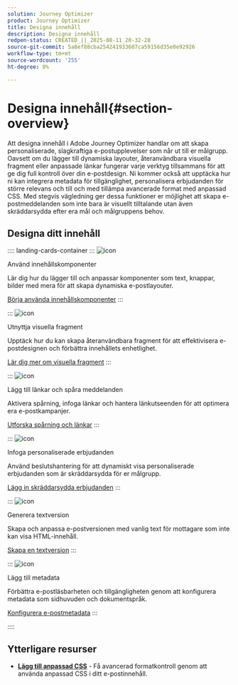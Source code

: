 ```yaml
---
solution: Journey Optimizer
product: Journey Optimizer
title: Designa innehåll
description: Designa innehåll
redpen-status: CREATED_||_2025-08-11_20-32-28
source-git-commit: 5a8ef88cba254241933607ca59156d35e0e92926
workflow-type: tm+mt
source-wordcount: '255'
ht-degree: 0%

---
```



# Designa innehåll{#section-overview}

Att designa innehåll i Adobe Journey Optimizer handlar om att skapa personaliserade, slagkraftiga e-postupplevelser som når ut till er målgrupp. Oavsett om du lägger till dynamiska layouter, återanvändbara visuella fragment eller anpassade länkar fungerar varje verktyg tillsammans för att ge dig full kontroll över din e-postdesign. Ni kommer också att upptäcka hur ni kan integrera metadata för tillgänglighet, personalisera erbjudanden för större relevans och till och med tillämpa avancerade format med anpassad CSS. Med stegvis vägledning ger dessa funktioner er möjlighet att skapa e-postmeddelanden som inte bara är visuellt tilltalande utan även skräddarsydda efter era mål och målgruppens behov.

## Designa ditt innehåll

:::: landing-cards-container
:::
![icon](https://cdn.experienceleague.adobe.com/icons/puzzle-piece.svg?lang=sv-SE)

Använd innehållskomponenter

Lär dig hur du lägger till och anpassar komponenter som text, knappar, bilder med mera för att skapa dynamiska e-postlayouter.

[Börja använda innehållskomponenter](../using/email/content-components.md)
:::

:::
![icon](https://cdn.experienceleague.adobe.com/icons/layer-group.svg?lang=sv-SE)

Utnyttja visuella fragment

Upptäck hur du kan skapa återanvändbara fragment för att effektivisera e-postdesignen och förbättra innehållets enhetlighet.

[Lär dig mer om visuella fragment](../using/email/use-visual-fragments.md)
:::

:::
![icon](https://cdn.experienceleague.adobe.com/icons/chart-line.svg?lang=sv-SE)

Lägg till länkar och spåra meddelanden

Aktivera spårning, infoga länkar och hantera länkutseenden för att optimera era e-postkampanjer.

[Utforska spårning och länkar](../using/email/message-tracking.md)
:::

:::
![icon](https://cdn.experienceleague.adobe.com/icons/bullseye.svg?lang=sv-SE)

Infoga personaliserade erbjudanden

Använd beslutshantering för att dynamiskt visa personaliserade erbjudanden som är skräddarsydda för er målgrupp.

[Lägg in skräddarsydda erbjudanden](../using/email/add-offers-email.md)
:::

:::
![icon](https://cdn.experienceleague.adobe.com/icons/file-alt.svg?lang=sv-SE)

Generera textversion

Skapa och anpassa e-postversionen med vanlig text för mottagare som inte kan visa HTML-innehåll.

[Skapa en textversion](../using/email/text-version-email.md)
:::

:::
![icon](https://cdn.experienceleague.adobe.com/icons/gear.svg?lang=sv-SE)

Lägg till metadata

Förbättra e-postläsbarheten och tillgängligheten genom att konfigurera metadata som sidhuvuden och dokumentspråk.

[Konfigurera e-postmetadata](../using/email/email-metadata.md)
:::

::::


## Ytterligare resurser

- **[Lägg till anpassad CSS](../using/email/custom-css.md)** - Få avancerad formatkontroll genom att använda anpassad CSS i ditt e-postinnehåll.

